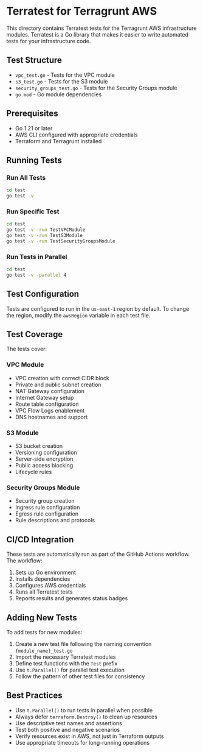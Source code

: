 # Terratest for Terragrunt AWS

This directory contains Terratest tests for the Terragrunt AWS infrastructure modules. Terratest is a Go library that makes it easier to write automated tests for your infrastructure code.

## Test Structure

- `vpc_test.go` - Tests for the VPC module
- `s3_test.go` - Tests for the S3 module  
- `security_groups_test.go` - Tests for the Security Groups module
- `go.mod` - Go module dependencies

## Prerequisites

- Go 1.21 or later
- AWS CLI configured with appropriate credentials
- Terraform and Terragrunt installed

## Running Tests

### Run All Tests
```bash
cd test
go test -v
```

### Run Specific Test
```bash
cd test
go test -v -run TestVPCModule
go test -v -run TestS3Module
go test -v -run TestSecurityGroupsModule
```

### Run Tests in Parallel
```bash
cd test
go test -v -parallel 4
```

## Test Configuration

Tests are configured to run in the `us-east-1` region by default. To change the region, modify the `awsRegion` variable in each test file.

## Test Coverage

The tests cover:

### VPC Module
- VPC creation with correct CIDR block
- Private and public subnet creation
- NAT Gateway configuration
- Internet Gateway setup
- Route table configuration
- VPC Flow Logs enablement
- DNS hostnames and support

### S3 Module
- S3 bucket creation
- Versioning configuration
- Server-side encryption
- Public access blocking
- Lifecycle rules

### Security Groups Module
- Security group creation
- Ingress rule configuration
- Egress rule configuration
- Rule descriptions and protocols

## CI/CD Integration

These tests are automatically run as part of the GitHub Actions workflow. The workflow:

1. Sets up Go environment
2. Installs dependencies
3. Configures AWS credentials
4. Runs all Terratest tests
5. Reports results and generates status badges

## Adding New Tests

To add tests for new modules:

1. Create a new test file following the naming convention `{module_name}_test.go`
2. Import the necessary Terratest modules
3. Define test functions with the `Test` prefix
4. Use `t.Parallel()` for parallel test execution
5. Follow the pattern of other test files for consistency

## Best Practices

- Use `t.Parallel()` to run tests in parallel when possible
- Always defer `terraform.Destroy()` to clean up resources
- Use descriptive test names and assertions
- Test both positive and negative scenarios
- Verify resources exist in AWS, not just in Terraform outputs
- Use appropriate timeouts for long-running operations
